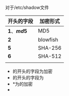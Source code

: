 对于/etc/shadow文件

| 开头的字段         | 加密形式 |
| ------------------ | -------- |
| **$1$**、**$md5$** | MD5      |
| **$2$**            | blowfish |
| **$5$**            | SHA-256  |
| **$6$**            | SHA-512  |
|                    |          |



- 的开头的字段为加密
- 的开头的字段为
- *为的加密
- 